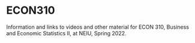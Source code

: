 # ECON310
Information and links to videos and other material for ECON 310, Business and Economic Statistics II, at NEIU, Spring 2022.
